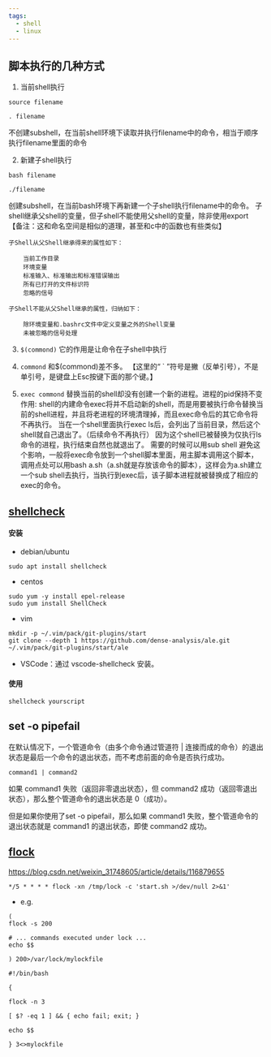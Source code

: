 ```yaml
---
tags:
  - shell
  - linux
---
```


## 脚本执行的几种方式 

1. 当前shell执行

```shell
source filename

. filename
```


不创建subshell，在当前shell环境下读取并执行filename中的命令，相当于顺序执行filename里面的命令

2. 新建子shell执行
   
```shell
bash filename

./filename
```

创建subshell，在当前bash环境下再新建一个子shell执行filename中的命令。
子shell继承父shell的变量，但子shell不能使用父shell的变量，除非使用export
【备注：这和命名空间是相似的道理，甚至和c中的函数也有些类似】

    子Shell从父Shell继承得来的属性如下：

        当前工作目录
        环境变量
        标准输入、标准输出和标准错误输出
        所有已打开的文件标识符
        忽略的信号

    子Shell不能从父Shell继承的属性，归纳如下：

        除环境变量和.bashrc文件中定义变量之外的Shell变量
        未被忽略的信号处理

3. `$(commond)`
它的作用是让命令在子shell中执行

4. `commond`
和$(commond)差不多。
【这里的“ ` ”符号是撇（反单引号），不是单引号，是键盘上Esc按键下面的那个键。】

5. `exec commond`
替换当前的shell却没有创建一个新的进程。进程的pid保持不变
作用:
shell的内建命令exec将并不启动新的shell，而是用要被执行命令替换当前的shell进程，并且将老进程的环境清理掉，而且exec命令后的其它命令将不再执行。
当在一个shell里面执行exec ls后，会列出了当前目录，然后这个shell就自己退出了。（后续命令不再执行）
因为这个shell已被替换为仅执行ls命令的进程，执行结束自然也就退出了。
需要的时候可以用sub shell 避免这个影响，一般将exec命令放到一个shell脚本里面，用主脚本调用这个脚本，调用点处可以用bash a.sh（a.sh就是存放该命令的脚本），这样会为a.sh建立一个sub shell去执行，当执行到exec后，该子脚本进程就被替换成了相应的exec的命令。

## [shellcheck](https://github.com/koalaman/shellcheck)

#### 安装

- debian/ubuntu

```shell
sudo apt install shellcheck
```

- centos

```shell
sudo yum -y install epel-release
sudo yum install ShellCheck
```

- vim

```shell
mkdir -p ~/.vim/pack/git-plugins/start
git clone --depth 1 https://github.com/dense-analysis/ale.git ~/.vim/pack/git-plugins/start/ale
```

- VSCode：通过 vscode-shellcheck 安装。

#### 使用

```shell
shellcheck yourscript
```

## set -o pipefail

在默认情况下，一个管道命令（由多个命令通过管道符 | 连接而成的命令）的退出状态是最后一个命令的退出状态，而不考虑前面的命令是否执行成功。

```shell
command1 | command2
```

如果 command1 失败（返回非零退出状态），但 command2 成功（返回零退出状态），那么整个管道命令的退出状态是 0（成功）。

但是如果你使用了set -o pipefail，那么如果 command1 失败，整个管道命令的退出状态就是 command1 的退出状态，即使 command2 成功。

## [flock](https://linux.die.net/man/1/flock)

https://blog.csdn.net/weixin_31748605/article/details/116879655

```shell
*/5 * * * * flock -xn /tmp/lock -c 'start.sh >/dev/null 2>&1'
```

- e.g.

```shell
(
flock -s 200

# ... commands executed under lock ...
echo $$

) 200>/var/lock/mylockfile
```

```shell
#!/bin/bash

{

flock -n 3

[ $? -eq 1 ] && { echo fail; exit; }

echo $$

} 3<>mylockfile
```

